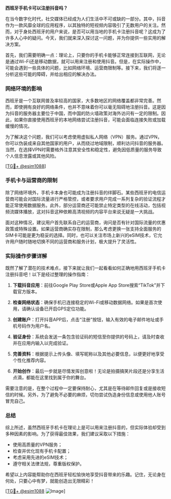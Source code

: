 **西班牙手机卡可以注册抖音吗？**

在当今数字化时代，社交媒体已经成为人们生活中不可或缺的一部分。其中，抖音作为一款风靡全球的应用程序，以其独特的短视频内容吸引了无数用户的关注。然而，对于身处西班牙的用户来说，是否可以用当地的手机卡注册抖音呢？这成为了许多人心中的疑问。今天，我们就来深入探讨这一问题，并为你提供一些实用的解决方案。

首先，我们需要明确一点：理论上，只要你的手机卡能够正常连接到互联网，无论是通过Wi-Fi还是移动数据，就可以用来注册和使用抖音。但是，在实际操作中，可能会遇到一些具体的问题，比如网络环境、运营商限制等。接下来，我们将逐一分析这些可能的障碍，并给出相应的解决办法。

### 网络环境的影响

西班牙是一个互联网普及率较高的国家，大多数地区的网络覆盖都非常完善。然而，即使拥有良好的网络条件，也并不意味着你可以毫无阻碍地注册抖音。这是因为抖音的服务器主要位于中国，而中国的防火墙政策对海外访问有一定的限制。因此，如果你直接使用西班牙的本地网络尝试注册抖音，可能会面临连接失败或加载缓慢的情况。

为了解决这个问题，我们可以考虑使用虚拟私人网络（VPN）服务。通过VPN，你可以伪装成来自其他国家的用户，从而绕过地域限制，顺利访问抖音的服务器。当然，在选择VPN时需要格外注意其安全性和稳定性，避免因低质量的服务导致个人信息泄露或其他风险。

[[TG💪+ @esim1088](https://t.me/s/esim1088)]

### 手机卡与运营商的限制

除了网络环境外，手机卡本身也可能成为注册抖音的绊脚石。某些西班牙的电信运营商可能会对国际流量进行严格管控，或者要求用户完成一系列复杂的验证流程才能正常使用数据服务。此外，部分运营商还可能禁止特定类型的在线活动，包括视频流媒体播放，这对抖音这种依赖高清视频的内容平台来说无疑是一大挑战。

面对这种情况，建议用户首先联系自己的运营商，询问是否有针对国际流量的优惠政策或特殊设置。如果运营商确实存在限制，那么考虑更换一张支持全面服务的SIM卡可能是更为稳妥的选择。同时，也可以关注市场上新兴的eSIM技术，它允许用户随时随地切换不同的运营商和服务计划，极大提升了灵活性。

### 实际操作步骤详解

既然了解了潜在的技术难点，接下来就让我们一起看看如何正确地用西班牙手机卡注册抖音吧！以下是经过整理的操作指南：

1. **下载抖音应用**：前往Google Play Store或Apple App Store搜索“TikTok”并下载官方版本。
   
2. **检查网络状态**：确保手机已连接稳定的Wi-Fi或移动数据网络。如果是首次使用，请确认设备已开启GPS定位功能。

3. **创建账户**：打开抖音APP后，点击“注册”按钮，输入有效的电子邮件地址或手机号码作为用户名。

4. **验证身份**：系统会发送一条包含验证码的短信至你提供的号码上，请及时查收并在应用内输入以完成验证。

5. **完善资料**：根据提示上传头像、填写昵称以及其他必要信息，以便更好地享受个性化推荐内容。

6. **开始创作**：最后一步就是尽情发挥创意啦！无论是拍摄搞笑片段还是分享生活点滴，都能在这里找到属于你的舞台。

需要注意的是，在整个过程中一定要保持耐心，尤其是在等待邮件回复或是接收短信的时候。另外，为了避免不必要的麻烦，切勿尝试伪造身份信息或使用他人账号冒充自己。

### 总结

综上所述，虽然西班牙手机卡在理论上是可以用来注册抖音的，但实际体验却受到多种因素的影响。为了获得最佳效果，我们建议采取以下措施：
- 使用高质量的VPN服务；
- 检查并优化现有手机卡配置；
- 考虑采用先进的eSIM技术；
- 遵守相关法律法规，尊重版权保护。

希望以上内容能帮助你在西班牙轻松愉快地享受抖音带来的乐趣。记住，无论身在何处，只要心中有梦，就能创造出无限精彩！

[[TG💪+ @esim1088](https://t.me/s/esim1088) ![Image](https://i.postimg.cc/4NQfJmqS/Snipaste-2025-05-13-00-14-12.png)]